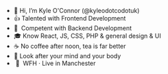 - 👋 Hi, I’m Kyle O'Connor (@kyleodotcodotuk)
- 👍 Talented with Frontend Development
- 🤞&nbsp; Competent with Backend Development
- 🎓 Know React, JS, CSS, PHP & general design & UI
- ☕ No coffee after noon, tea is far better
- 🧠 Look after your mind and your body
- &nbsp;📍&nbsp; WFH &middot; Live in Manchester
